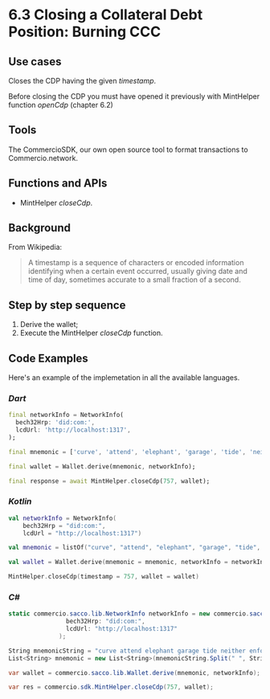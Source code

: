 # 6.3 Closing a Collateral Debt Position: Burning CCC

## Use cases
Closes the CDP having the given _timestamp_. 

Before closing the CDP you must have opened it previously with MintHelper function _openCdp_ (chapter 6.2)

## Tools
The CommercioSDK, our own open source tool to format transactions to Commercio.network.

## Functions and APIs
- MintHelper _closeCdp_.

##  Background
From Wikipedia:
> A timestamp is a sequence of characters or encoded information identifying when a certain event occurred, usually giving date and time of day, sometimes accurate to a small fraction of a second.

## Step by step sequence
1. Derive the wallet;
2. Execute the MintHelper _closeCdp_ function.

## Code Examples
Here's an example of the implemetation in all the available languages.

### _Dart_
```dart
final networkInfo = NetworkInfo(
  bech32Hrp: 'did:com:',
  lcdUrl: 'http://localhost:1317',
);

final mnemonic = ['curve', 'attend', 'elephant', 'garage', 'tide', 'neither', 'enforce', 'auction', 'dumb', 'brief', 'divert', 'creek', 'palm', 'equip', 'festival', 'spice', 'race', 'message', 'domain', 'seed', 'ship', 'hunt', 'mercy', 'mail',];

final wallet = Wallet.derive(mnemonic, networkInfo);

final response = await MintHelper.closeCdp(757, wallet);
```

### _Kotlin_
```kotlin
val networkInfo = NetworkInfo(
    bech32Hrp = "did:com:", 
    lcdUrl = "http://localhost:1317")

val mnemonic = listOf("curve", "attend", "elephant", "garage", "tide", "neither", "enforce", "auction", "dumb", "brief", "divert", "creek", "palm", "equip", "festival", "spice", "race", "message", "domain", "seed", "ship", "hunt", "mercy", "mail")

val wallet = Wallet.derive(mnemonic = mnemonic, networkInfo = networkInfo)

MintHelper.closeCdp(timestamp = 757, wallet = wallet)
```

### _C#_
```csharp
static commercio.sacco.lib.NetworkInfo networkInfo = new commercio.sacco.lib.NetworkInfo(
                bech32Hrp: "did:com:",
                lcdUrl: "http://localhost:1317"
              );

String mnemonicString = "curve attend elephant garage tide neither enforce auction dumb brief divert creek palm equip festival spice race message domain seed ship hunt mercy mail";
List<String> mnemonic = new List<String>(mnemonicString.Split(" ", StringSplitOptions.RemoveEmptyEntries));

var wallet = commercio.sacco.lib.Wallet.derive(mnemonic, networkInfo);

var res = commercio.sdk.MintHelper.closeCdp(757, wallet);
```